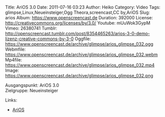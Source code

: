 Title: AriOS 3.0
Date: 2011-07-16 03:23
Author: Heiko
Category: Video
Tags: glimpse,Linux,Neueinsteiger,Ogg Theora,screencast,CC by,AriOS
Slug: arios
Album: https://www.openscreencast.de
Duration: 392000
License: http://creativecommons.org/licenses/by/3.0/
Youtube: mUuWok3GypM
Vimeo: 26380741
Tumblr: http://openscreencast.tumblr.com/post/8354465263/arios-3-0-demo-lizenz-creative-commons-by-3-0
Oggfile: https://www.openscreencast.de/archive/glimpse/arios_glimpse_032.ogg
Webmfile: https://www.openscreencast.de/archive/glimpse/arios_glimpse_032.webm
Mp4file: https://www.openscreencast.de/archive/glimpse/arios_glimpse_032.mp4
Image: https://www.openscreencast.de/archive/glimpse/arios_glimpse_032.png

Ausgangspunkt: AriOS 3.0  
Zielgruppe: Neueinsteiger  

Links:

  * [AriOS](http://arioslinux.org/ "Arios")

